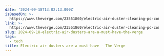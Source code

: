 ```yaml
---
date: '2024-09-18T13:02:13.000Z'
isBasedOn: >-
  https://www.theverge.com/23551860/electric-air-duster-cleaning-pc-compressed-air
link: >-
  https://www.theverge.com/23551860/electric-air-duster-cleaning-pc-compressed-air
slug: 2024-09-18-electric-air-dusters-are-a-must-have-the-verge
tags:
  - tech
title: Electric air dusters are a must-have - The Verge
---
```

 
